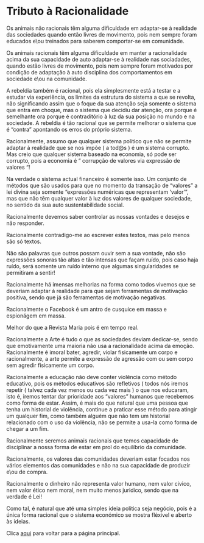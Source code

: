 # Tributo à Racionalidade

Os animais não racionais têm alguma dificuldade em adaptar-se à realidade das sociedades quando então livres de movimento, pois nem sempre foram educados e\ou treinados para saberem comportar-se em comunidade.

Os animais racionais tẽm alguma dificuldade em manter a racionalidade acima da sua capacidade de auto adaptar-se à realidade nas sociadades, quando estão livres de movimento, pois nem sempre foram motivados por condição de adaptação à auto disciplina dos comportamentos em sociedade e\ou na comunidade.

A rebeldia também é racional, pois ela simplesmente está a testar e a estudar via experiência, os limites da estrutura do sistema a que se revolta, não significando assim que o foque da sua atenção seja somente o sistema que entra em choque, mas o sistema que decidiu dar atenção, ora porque é semelhante ora porque é contraditório à luz da sua posição no mundo e na sociedade. A rebeldia é tão racional que se permite melhorar o sistema que é “contra” apontando os erros do próprio sistema.

Racionalmente, assumo que qualquer sistema político que não se permite adaptar à realidade que se nos impõe ( a tod@s  ) é um sistema corrupto. Mas creio que qualquer sistema baseado na economia, só pode ser corrupto, pois a economia é “ corrupção de valores via expressão de valores “!

Na verdade o sistema actual financeiro é somente isso. Um conjunto de métodos que são usados para que no momento da transação de “valores” a lei divina seja somente “expressões numéricas que representam ‘valor’”, mas que não tẽm qualquer valor à luz dos valores de qualquer sociedade, no sentido da sua auto sustentabilidade social.

Racionalmente devemos saber controlar as nossas vontades e desejos e não responder.

Racionalmente contradigo-me ao escrever estes textos, mas pelo menos são só textos.

Não são palavras que outros possam ouvir sem a sua vontade, não são expressões sonoras tão altas e tão intensas que façam ruído, pois caso haja ruído, será somente um ruído interno que algumas singularidades se permitiram a sentir!

Racionalmente há imensas melhorias na forma como todos vivemos que se deveriam adaptar á realidade para que sejam ferramentas de motivação positiva, sendo que já são ferramentas de motivação negativas.

Racionalmente o Facebook é um antro de cusquice em massa e espionágem em massa.

Melhor do que a Revista Maria pois é em tempo real.

Racionalmente a Arte é tudo o que as sociedades deviam dedicar-se, sendo que emotivamente uma maioria não usa a racionalidade acima da emoção. Racionalmente é  imoral bater, agredir, violar fisicamente um corpo e racionalmente, a arte permite a expressão de agressão com ou sem corpo sem agredir fisicamente um corpo.

Racionalmente a educação não deve conter violência como método educativo, pois os métodos educativos são refletivos ( todos nós iremos repetir ( talvez cada vez menos ou cada vez mais ) o que nos educaram, isto é, iremos tentar dar prioridade aos “valores” humanos que recebemos como forma de estar. Assim, é mais do que natural que uma pessoa que tenha um historial de violẽncia, continue a praticar esse método para atingir um qualquer fim, como também alguém que não tem um historial relacionado com o uso da violência, não se permite a usa-la como forma de chegar a um fim.

Racionalmente seremos animais racionais que temos  capacidade de disciplinar a nossa forma de estar em prol do equilíbrio da comunidade.

Racionalmente, os valores das comunidades deveriam estar focados nos vários elementos das comunidades e não na sua capacidade de produzir e\ou de compra.

Racionalmente o dinheiro não representa valor humano, nem valor civico, nem valor ético nem moral, nem muito menos juridico, sendo que na verdade é Lei!

Como tal, é natural que até uma simples ideia politica seja negócio, pois é a única forma racional que o sistema económico se mostra fléxivel e aberto às ideias.

Clica [aqui](../README.md) para voltar para a página principal.
